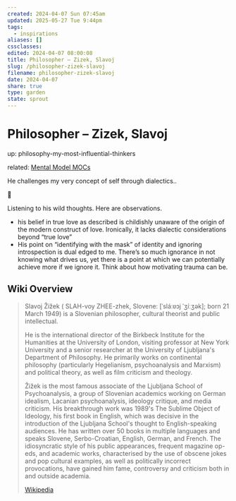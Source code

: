 ```yaml
---
created: 2024-04-07 Sun 07:45am
updated: 2025-05-27 Tue 9:44pm
tags:
  - inspirations
aliases: []
cssclasses: 
edited: 2024-04-07 08:00:08
title: Philosopher – Zizek, Slavoj
slug: /philosopher-zizek-slavoj
filename: philosopher-zizek-slavoj
date: 2024-04-07
share: true
type: garden
state: sprout
---
```


# Philosopher – Zizek, Slavoj

up: philosophy-my-most-influential-thinkers

related: [Mental Model MOCs](Mental%20Model%20MOCs.md)

He challenges my very concept of self through dialectics..

🫚

Listening to his wild thoughts. Here are observations.

- his belief in true love as described is childishly unaware of the origin of the modern construct of love. Ironically, it lacks dialectic considerations beyond “true love”
- His point on “identifying with the mask” of identity and ignoring introspection is dual edged to me. There’s so much ignorance in not knowing what drives us, yet there is a point at which we can potentially achieve more if we ignore it. Think about how motivating trauma can be.

## Wiki Overview

> Slavoj Žižek ( SLAH-voy ZHEE-zhek, Slovene: [ˈsláːʋɔj ˈʒíːʒək]; born 21 March 1949) is a Slovenian philosopher, cultural theorist and public intellectual.
>
> He is the international director of the Birkbeck Institute for the Humanities at the University of London, visiting professor at New York University and a senior researcher at the University of Ljubljana's Department of Philosophy. He primarily works on continental philosophy (particularly Hegelianism, psychoanalysis and Marxism) and political theory, as well as film criticism and theology.
>
> Žižek is the most famous associate of the Ljubljana School of Psychoanalysis, a group of Slovenian academics working on German idealism, Lacanian psychoanalysis, ideology critique, and media criticism. His breakthrough work was 1989's The Sublime Object of Ideology, his first book in English, which was decisive in the introduction of the Ljubljana School's thought to English-speaking audiences. He has written over 50 books in multiple languages and speaks Slovene, Serbo-Croatian, English, German, and French. The idiosyncratic style of his public appearances, frequent magazine op-eds, and academic works, characterised by the use of obscene jokes and pop cultural examples, as well as politically incorrect provocations, have gained him fame, controversy and criticism both in and outside academia.
>
> [Wikipedia](https://en.wikipedia.org/wiki/Slavoj%20%C5%BDi%C5%BEek)
